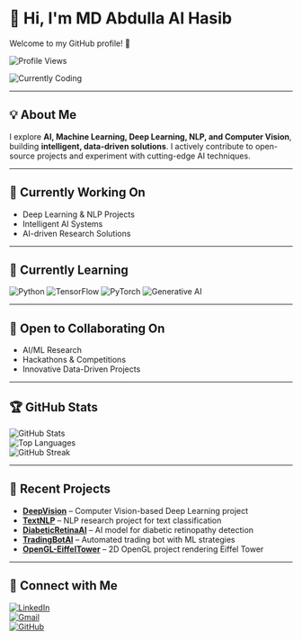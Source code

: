 # 👋 Hi, I'm MD Abdulla Al Hasib

Welcome to my GitHub profile! 🚀  

![Profile Views](https://komarev.com/ghpvc/?username=abdulla-al-hasib&style=flat-square&color=blue)

![Currently Coding](https://cdn.jsdelivr.net/gh/DenverCoder1/github-readme-streak-stats@master/assets/typing.gif)

---

## 💡 About Me
I explore **AI, Machine Learning, Deep Learning, NLP, and Computer Vision**, building **intelligent, data-driven solutions**. I actively contribute to open-source projects and experiment with cutting-edge AI techniques.  

---

## 🔭 Currently Working On
- Deep Learning & NLP Projects  
- Intelligent AI Systems  
- AI-driven Research Solutions  

---

## 🌱 Currently Learning
![Python](https://img.shields.io/badge/-Python-3776AB?style=for-the-badge&logo=python&logoColor=white)
![TensorFlow](https://img.shields.io/badge/-TensorFlow-FF6F00?style=for-the-badge&logo=tensorflow&logoColor=white)
![PyTorch](https://img.shields.io/badge/-PyTorch-EE4C2C?style=for-the-badge&logo=pytorch&logoColor=white)
![Generative AI](https://img.shields.io/badge/-Generative%20AI-00C8FF?style=for-the-badge)

---

## 🤝 Open to Collaborating On
- AI/ML Research  
- Hackathons & Competitions  
- Innovative Data-Driven Projects  

---

## 🏆 GitHub Stats
![GitHub Stats](https://github-readme-stats.vercel.app/api?username=abdulla-al-hasib&show_icons=true&theme=radical)  
![Top Languages](https://github-readme-stats.vercel.app/api/top-langs/?username=abdulla-al-hasib&layout=compact&theme=radical)  
![GitHub Streak](https://github-readme-streak-stats.herokuapp.com/?user=abdulla-al-hasib&theme=radical)

---

## 🎨 Recent Projects
- **[DeepVision](https://github.com/abdulla-al-hasib/DeepVision)** – Computer Vision-based Deep Learning project  
- **[TextNLP](https://github.com/abdulla-al-hasib/TextNLP)** – NLP research project for text classification  
- **[DiabeticRetinaAI](https://github.com/abdulla-al-hasib/DiabeticRetinaAI)** – AI model for diabetic retinopathy detection  
- **[TradingBotAI](https://github.com/abdulla-al-hasib/TradingBotAI)** – Automated trading bot with ML strategies  
- **[OpenGL-EiffelTower](https://github.com/abdulla-al-hasib/OpenGL-EiffelTower)** – 2D OpenGL project rendering Eiffel Tower  

---

## 🔗 Connect with Me
[![LinkedIn](https://img.shields.io/badge/LinkedIn-blue?logo=linkedin&style=for-the-badge)](https://www.linkedin.com/in/abdulla-al-hasib/)  
[![Gmail](https://img.shields.io/badge/Gmail-red?logo=gmail&style=for-the-badge)](mailto:abdullanabin745@gmail.com)  
[![GitHub](https://img.shields.io/badge/GitHub-black?logo=github&style=for-the-badge)](https://github.com/abdulla-al-hasib)
